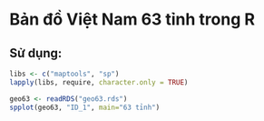 Bản đồ Việt Nam 63 tỉnh trong R
===============================

## Sử dụng:

~~~r
libs <- c("maptools", "sp")
lapply(libs, require, character.only = TRUE)

geo63 <- readRDS("geo63.rds")
spplot(geo63, "ID_1", main="63 tỉnh")
~~~
